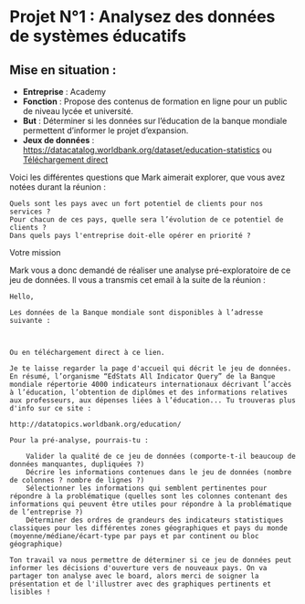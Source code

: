 # Projet N°1 : Analysez des données de systèmes éducatifs

## **Mise en situation :**
- **Entreprise** : Academy
- **Fonction** : Propose des contenus de formation en ligne pour un public de niveau lycée et université.
- **But** : Déterminer si les données sur l’éducation de la banque mondiale permettent d’informer le projet d’expansion.
- **Jeux de données** : https://datacatalog.worldbank.org/dataset/education-statistics ou [Téléchargement direct](https://s3-eu-west-1.amazonaws.com/static.oc-static.com/prod/courses/files/Parcours_data_scientist/Projet+-+Donn%C3%A9es+%C3%A9ducatives/Projet+Python_Dataset_Edstats_csv.zip)

Voici les différentes questions que Mark aimerait explorer, que vous avez notées durant la réunion :

    Quels sont les pays avec un fort potentiel de clients pour nos services ?
    Pour chacun de ces pays, quelle sera l’évolution de ce potentiel de clients ?
    Dans quels pays l'entreprise doit-elle opérer en priorité ?

Votre mission

Mark vous a donc demandé de réaliser une analyse pré-exploratoire de ce jeu de données. Il vous a transmis cet email à la suite de la réunion :

    Hello,

    Les données de la Banque mondiale sont disponibles à l’adresse suivante :

    

    Ou en téléchargement direct à ce lien.

    Je te laisse regarder la page d'accueil qui décrit le jeu de données. En résumé, l’organisme “EdStats All Indicator Query” de la Banque mondiale répertorie 4000 indicateurs internationaux décrivant l’accès à l’éducation, l’obtention de diplômes et des informations relatives aux professeurs, aux dépenses liées à l’éducation... Tu trouveras plus d'info sur ce site :

    http://datatopics.worldbank.org/education/

    Pour la pré-analyse, pourrais-tu :

        Valider la qualité de ce jeu de données (comporte-t-il beaucoup de données manquantes, dupliquées ?)
        Décrire les informations contenues dans le jeu de données (nombre de colonnes ? nombre de lignes ?)
        Sélectionner les informations qui semblent pertinentes pour répondre à la problématique (quelles sont les colonnes contenant des informations qui peuvent être utiles pour répondre à la problématique de l’entreprise ?)
        Déterminer des ordres de grandeurs des indicateurs statistiques classiques pour les différentes zones géographiques et pays du monde (moyenne/médiane/écart-type par pays et par continent ou bloc géographique)

    Ton travail va nous permettre de déterminer si ce jeu de données peut informer les décisions d'ouverture vers de nouveaux pays. On va partager ton analyse avec le board, alors merci de soigner la présentation et de l'illustrer avec des graphiques pertinents et lisibles !
